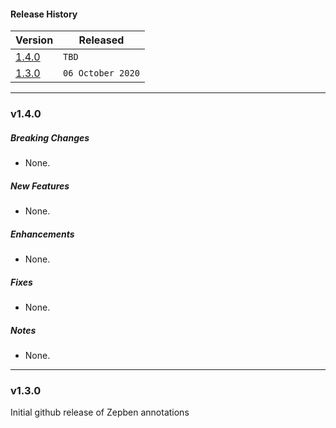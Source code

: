 #### Release History

| Version | Released |
| --- | --- |
|[1.4.0](#v140)| `TBD` |
| [1.3.0](#v130) | `06 October 2020` |

---

### v1.4.0

##### Breaking Changes
* None.

##### New Features
* None.

##### Enhancements
* None.

##### Fixes
* None.

##### Notes
* None.

---

### v1.3.0

Initial github release of Zepben annotations
